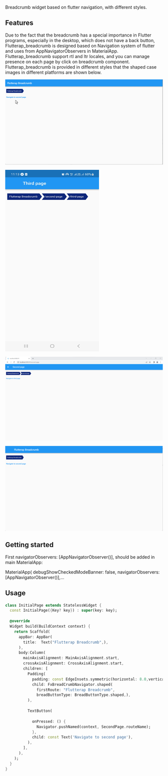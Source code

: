 


Breadcrumb widget based on flutter navigation, with different styles.

## Features


Due to the fact that the breadcrumb has a special importance in Flutter programs, especially in the desktop, which does not have a back button, 
Flutterap_breadcrumb is designed based on Navigation system of flutter and uses from AppNavigatorObservers in MaterialApp.
Flutterap_breadcrumb support rtl and ltr locales, and you can manage presence on each page by click on breadcrumb component.
Flutterap_breadcrumb is provided in different styles that the shaped case images in different platforms are shown below.


![](assets/gifs/breadcrumb.gif)

<img height="580" src="https://github.com/flutterap59/flutterap_breadcrumb/raw/master/assets/images/breadcrumb_mobile.jpg" width="300"/>

![](assets/images/breadcrumb_web.png)

![](assets/images/breadcrumb_desktop.png)

## Getting started


First navigatorObservers: [AppNavigatorObserver()], should be added in  main MaterialApp:

MaterialApp(
debugShowCheckedModeBanner: false,
navigatorObservers: [AppNavigatorObserver()],...

## Usage


```dart
class InitialPage extends StatelessWidget {
  const InitialPage({Key? key}) : super(key: key);

  @override
  Widget build(BuildContext context) {
    return Scaffold(
      appBar: AppBar(
        title:  Text("Flutterap Breadcrumb",),
      ),
      body:Column(
        mainAxisAlignment: MainAxisAlignment.start,
        crossAxisAlignment: CrossAxisAlignment.start,
        children: [
          Padding(
            padding: const EdgeInsets.symmetric(horizontal: 8.0,vertical: 20),
            child: FxBreadCrumbNavigator.shaped(
              firstRoute: "Flutterap Breadcrumb",
              breadButtonType: BreadButtonType.shaped,),
          ),

          TextButton(

            onPressed: () {
              Navigator.pushNamed(context, SecondPage.routeName);
            },
            child: const Text('Navigate to second page'),
          ),
        ],
      ),
    );
  }
}

```






